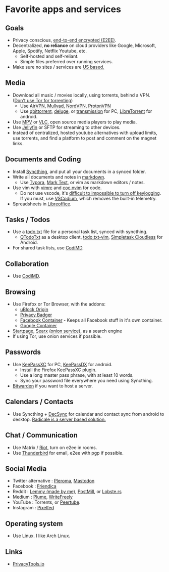 # Favorite apps and services

## Goals

- Privacy conscious, [end-to-end encrypted (E2EE)](https://en.wikipedia.org/wiki/End-to-end_encryption).
- Decentralized, **no reliance** on cloud providers like Google, Microsoft, Apple, Spotify, Netflix Youtube, etc. 
  - Self-hosted and self-reliant.
  - Simple files preferred over running services.
- Make sure no sites / services are [US based.](https://www.privacytools.io/providers/#ukusa)

## Media

- Download all music / movies locally, using torrents, behind a VPN. ([Don't use Tor for torrenting](https://blog.torproject.org/bittorrent-over-tor-isnt-good-idea))
  - Use [AirVPN](https://airvpn.org/), [Mullvad](https://mullvad.net/), [NordVPN](https://nordvpn.com/), [ProtonVPN](https://protonvpn.com/) 
  - Use [qbittorrent](https://www.qbittorrent.org/), [deluge](https://www.deluge-torrent.org/), or [transmission](https://transmissionbt.com/) for PC, [LibreTorrent](https://github.com/proninyaroslav/libretorrent) for android.
- Use [MPV](https://mpv.io/) or [VLC](https://www.videolan.org/vlc/download-windows.html), open source media players to play media.
- Use [Jellyfin](https://github.com/jellyfin/jellyfin) or SFTP for streaming to other devices.
- Instead of centralized, hosted youtube alternatives with upload limits, use torrents, and find a platform to post and comment on the magnet links.

## Documents and Coding

- Install [Syncthing](https://syncthing.net/), and put all your documents in a synced folder. 
- Write all documents and notes in [markdown](https://github.com/adam-p/markdown-here/wiki/Markdown-Cheatsheet).
  - Use [Typora](https://typora.io/), [Mark Text](https://marktext.github.io/website/), or vim as markdown editors / notes. 
- Use vim with [vimrc](https://github.com/amix/vimrc) and [coc.nvim](https://github.com/neoclide/coc.nvim) for code.
  - Do not use vscode, it's [difficult to impossible to turn off keylogging](https://stackoverflow.com/questions/40451596/visual-studio-code-still-accessing-internet-after-update-and-telemetry-was-disab). If you must, use [VSCodium](https://github.com/VSCodium/vscodium#why-does-this-exist), which removes the built-in telemetry.
- Spreadsheets in [Libreoffice](https://www.libreoffice.org/).

## Tasks / Todos

- Use a [todo.txt](http://todotxt.org/) file for a personal task list, synced with syncthing.
  - [QTodoTxt](http://qtodotxt.org/) as a desktop client, [todo.txt-vim](https://github.com/freitass/todo.txt-vim), [Simpletask Cloudless](https://play.google.com/store/apps/details?id=nl.mpcjanssen.simpletask&hl=en_US) for Android.
- For shared task lists, use [CodiMD](https://github.com/hackmdio/codimd).

## Collaboration

- Use [CodiMD](https://github.com/hackmdio/codimd).

## Browsing

- Use Firefox or Tor Browser, with the addons:
  - [uBlock Origin](https://addons.mozilla.org/en-US/firefox/addon/ublock-origin/)
  - [Privacy Badger](https://addons.mozilla.org/en-US/firefox/addon/privacy-badger17)
  - [Facebook Container](https://addons.mozilla.org/en-US/firefox/addon/facebook-container) - Keeps all Facebook stuff in it's own container.
  - [Google Container](https://addons.mozilla.org/en-US/firefox/addon/google-container/)
- [Startpage](https://www.startpage.com/), [Searx](https://searx.me/) ([onion service](http://searchb5a7tmimez.onion/)), as a search engine
- If using Tor, use onion services if possible.

## Passwords

- Use [KeePassXC](https://keepassxc.org/) for PC, [KeePassDX](https://www.keepassdx.com/) for android.
  - Install the Firefox KeePassXC plugin.
  - Use a long master pass phrase, with at least 10 words. 
  - Sync your password file everywhere you need using Syncthing.
- [Bitwarden](https://bitwarden.com/) if you want to host a server. 

## Calendars / Contacts

- Use Syncthing + [DecSync](https://github.com/39aldo39/DecSync) for calendar and contact sync from android to desktop. [Radicale is a server based solution. ](https://radicale.org/)

## Chat / Communication

- Use Matrix / [Riot](https://about.riot.im/), turn on e2ee in rooms. 
- Use [Thunderbird](https://www.thunderbird.net/en-US/) for email, e2ee with pgp if possible. 

## Social Media

- Twitter alternative : [Pleroma](https://pleroma.social/), [Mastodon](https://mastodon.social/)
- Facebook : [Friendica](https://friendi.ca/)
- Reddit : [Lemmy (made by me)](https://github.com/dessalines/lemmy), [PostMill](https://gitlab.com/edgyemma/Postmill), or [Lobste.rs](https://github.com/lobsters/lobsters)
- Medium : [Plume](https://github.com/Plume-org/Plume), [WriteFreely](https://github.com/writeas/writefreely)
- YouTube : Torrents, or [Peertube](https://github.com/Chocobozzz/PeerTube). 
- Instagram : [Pixelfed ](https://pixelfed.org/)

## Operating system

- Use Linux. I like Arch Linux. 

## Links

- [PrivacyTools.io](https://www.privacytools.io/)
